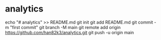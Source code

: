 # analytics
echo "# analytics" >> README.md
git init
git add README.md
git commit -m "first commit"
git branch -M main
git remote add origin https://github.com/han82k3/analytics.git
git push -u origin main
